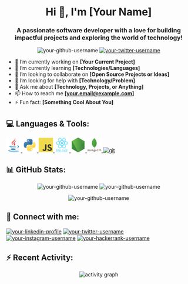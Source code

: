 <!-- Welcome Section -->
<h1 align="center">Hi 👋, I'm [Your Name]</h1>
<h3 align="center">A passionate software developer with a love for building impactful projects and exploring the world of technology!</h3>

<!-- Profile Views and Social Media Badges -->
<p align="center">
  <img src="https://komarev.com/ghpvc/?username=your-github-username&label=Profile%20views&color=0e75b6&style=flat" alt="your-github-username" />
  <a href="https://twitter.com/your-twitter-username" target="blank"><img src="https://img.shields.io/twitter/follow/your-twitter-username?logo=twitter&style=for-the-badge" alt="your-twitter-username" /></a>
</p>

<!-- About Me -->
- 🔭 I’m currently working on **[Your Current Project]**
- 🌱 I’m currently learning **[Technologies/Languages]**
- 👯 I’m looking to collaborate on **[Open Source Projects or Ideas]**
- 🤔 I’m looking for help with **[Technology/Problem]**
- 💬 Ask me about **[Technology, Projects, or Anything]**
- 📫 How to reach me **[your.email@example.com]**
- ⚡ Fun fact: **[Something Cool About You]**

<!-- Skills Section -->
<h2 align="left">💻 Languages & Tools:</h2>
<p align="left">
  <a href="https://www.java.com" target="_blank"> <img src="https://raw.githubusercontent.com/devicons/devicon/master/icons/java/java-original.svg" alt="java" width="40" height="40"/> </a>
  <a href="https://www.python.org" target="_blank"> <img src="https://raw.githubusercontent.com/devicons/devicon/master/icons/python/python-original.svg" alt="python" width="40" height="40"/> </a>
  <a href="https://www.javascript.com" target="_blank"> <img src="https://raw.githubusercontent.com/devicons/devicon/master/icons/javascript/javascript-original.svg" alt="javascript" width="40" height="40"/> </a>
  <a href="https://reactjs.org/" target="_blank"> <img src="https://raw.githubusercontent.com/devicons/devicon/master/icons/react/react-original-wordmark.svg" alt="react" width="40" height="40"/> </a>
  <a href="https://nodejs.org" target="_blank"> <img src="https://raw.githubusercontent.com/devicons/devicon/master/icons/nodejs/nodejs-original.svg" alt="nodejs" width="40" height="40"/> </a>
  <a href="https://www.mongodb.com/" target="_blank"> <img src="https://raw.githubusercontent.com/devicons/devicon/master/icons/mongodb/mongodb-original-wordmark.svg" alt="mongodb" width="40" height="40"/> </a>
  <a href="https://git-scm.com/" target="_blank"> <img src="https://www.vectorlogo.zone/logos/git-scm/git-scm-icon.svg" alt="git" width="40" height="40"/> </a>
</p>

<!-- GitHub Stats -->
<h2 align="left">📊 GitHub Stats:</h2>
<p align="center">
  <img src="https://github-readme-stats.vercel.app/api?username=your-github-username&show_icons=true&theme=radical" alt="your-github-username" />
  <img src="https://github-readme-streak-stats.herokuapp.com/?user=your-github-username&theme=radical" alt="your-github-username" />
</p>

<!-- Top Languages -->
<p align="center">
  <img src="https://github-readme-stats.vercel.app/api/top-langs?username=your-github-username&show_icons=true&locale=en&layout=compact&theme=radical" alt="your-github-username" />
</p>

<!-- Connect with Me -->
<h2 align="left">🤝 Connect with me:</h2>
<p align="left">
  <a href="https://linkedin.com/in/your-linkedin-profile" target="blank"><img align="center" src="https://cdn.jsdelivr.net/npm/simple-icons@3.0.1/icons/linkedin.svg" alt="your-linkedin-profile" height="30" width="40" /></a>
  <a href="https://twitter.com/your-twitter-username" target="blank"><img align="center" src="https://cdn.jsdelivr.net/npm/simple-icons@3.0.1/icons/twitter.svg" alt="your-twitter-username" height="30" width="40" /></a>
  <a href="https://instagram.com/your-instagram-username" target="blank"><img align="center" src="https://cdn.jsdelivr.net/npm/simple-icons@3.0.1/icons/instagram.svg" alt="your-instagram-username" height="30" width="40" /></a>
  <a href="https://www.hackerrank.com/your-hackerrank-username" target="blank"><img align="center" src="https://cdn.jsdelivr.net/npm/simple-icons@3.0.1/icons/hackerrank.svg" alt="your-hackerrank-username" height="30" width="40" /></a>
</p>

<!-- Activity Graph -->
<h2 align="left">⚡ Recent Activity:</h2>
<p align="center">
  <img src="https://activity-graph.herokuapp.com/graph?username=your-github-username&theme=react-dark" alt="activity graph">
</p>
